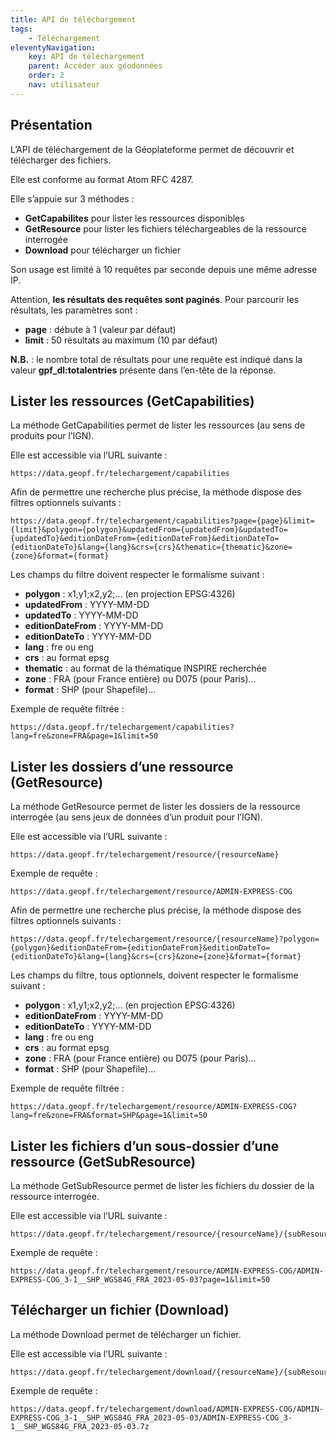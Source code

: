 ```yaml
---
title: API de téléchargement
tags:
    - Téléchargement
eleventyNavigation:
    key: API de téléchargement
    parent: Accéder aux géodonnées
    order: 2
    nav: utilisateur
---
```


## Présentation

L’API de téléchargement de la Géoplateforme permet de découvrir et télécharger des fichiers.

Elle est conforme au format Atom RFC 4287.

Elle s’appuie sur 3 méthodes :

- **GetCapabilites** pour lister les ressources disponibles
- **GetResource** pour lister les fichiers téléchargeables de la ressource interrogée
- **Download** pour télécharger un fichier

Son usage est limité à 10 requêtes par seconde depuis une même adresse IP.

Attention, **les résultats des requêtes sont paginés**. Pour parcourir les résultats, les paramètres sont :

- **page** : débute à 1 (valeur par défaut)
- **limit** : 50 résultats au maximum (10 par défaut)

**N.B.** : le nombre total de résultats pour une requête est indiqué dans la valeur **gpf_dl:totalentries** présente dans l’en-tête de la réponse.

## Lister les ressources (GetCapabilities)

La méthode GetCapabilities permet de lister les ressources (au sens de produits pour l’IGN).

Elle est accessible via l’URL suivante :

```plain
https://data.geopf.fr/telechargement/capabilities
```

Afin de permettre une recherche plus précise, la méthode dispose des filtres optionnels suivants :

```plain
https://data.geopf.fr/telechargement/capabilities?page={page}&limit={limit}&polygon={polygon}&updatedFrom={updatedFrom}&updatedTo={updatedTo}&editionDateFrom={editionDateFrom}&editionDateTo={editionDateTo}&lang={lang}&crs={crs}&thematic={thematic}&zone={zone}&format={format}
```

Les champs du filtre doivent respecter le formalisme suivant :

- **polygon** : x1,y1;x2,y2;… (en projection EPSG:4326)
- **updatedFrom** : YYYY-MM-DD
- **updatedTo** : YYYY-MM-DD
- **editionDateFrom** : YYYY-MM-DD
- **editionDateTo** : YYYY-MM-DD
- **lang** : fre ou eng
- **crs** : au format epsg
- **thematic** : au format de la thématique INSPIRE recherchée
- **zone** : FRA (pour France entière) ou D075 (pour Paris)...
- **format** : SHP (pour Shapefile)...

Exemple de requête filtrée :

```plain
https://data.geopf.fr/telechargement/capabilities?lang=fre&zone=FRA&page=1&limit=50
```

## Lister les dossiers d’une ressource (GetResource)

La méthode GetResource permet de lister les dossiers de la ressource interrogée (au sens jeux de données d’un produit pour l’IGN).

Elle est accessible via l’URL suivante :

```plain
https://data.geopf.fr/telechargement/resource/{resourceName}
```

Exemple de requête :

```plain
https://data.geopf.fr/telechargement/resource/ADMIN-EXPRESS-COG
```

Afin de permettre une recherche plus précise, la méthode dispose des filtres optionnels suivants :

```plain
https://data.geopf.fr/telechargement/resource/{resourceName}?polygon={polygon}&editionDateFrom={editionDateFrom}&editionDateTo={editionDateTo}&lang={lang}&crs={crs}&zone={zone}&format={format}
```

Les champs du filtre, tous optionnels, doivent respecter le formalisme suivant :

- **polygon** : x1,y1;x2,y2;… (en projection EPSG:4326)
- **editionDateFrom** : YYYY-MM-DD
- **editionDateTo** : YYYY-MM-DD
- **lang** : fre ou eng
- **crs** : au format epsg
- **zone** : FRA (pour France entière) ou D075 (pour Paris)...
- **format** : SHP (pour Shapefile)...

Exemple de requête filtrée :

```plain
https://data.geopf.fr/telechargement/resource/ADMIN-EXPRESS-COG?lang=fre&zone=FRA&format=SHP&page=1&limit=50
```

## Lister les fichiers d’un sous-dossier d’une ressource (GetSubResource)

La méthode GetSubResource permet de lister les fichiers du dossier de la ressource interrogée.

Elle est accessible via l’URL suivante :

```plain
https://data.geopf.fr/telechargement/resource/{resourceName}/{subResourceName}
```

Exemple de requête :

```plain
https://data.geopf.fr/telechargement/resource/ADMIN-EXPRESS-COG/ADMIN-EXPRESS-COG_3-1__SHP_WGS84G_FRA_2023-05-03?page=1&limit=50
```

## Télécharger un fichier (Download)

La méthode Download permet de télécharger un fichier.

Elle est accessible via l’URL suivante :

```plain
https://data.geopf.fr/telechargement/download/{resourceName}/{subResourceName}/{fileName}
```

Exemple de requête :

```plain
https://data.geopf.fr/telechargement/download/ADMIN-EXPRESS-COG/ADMIN-EXPRESS-COG_3-1__SHP_WGS84G_FRA_2023-05-03/ADMIN-EXPRESS-COG_3-1__SHP_WGS84G_FRA_2023-05-03.7z
```
